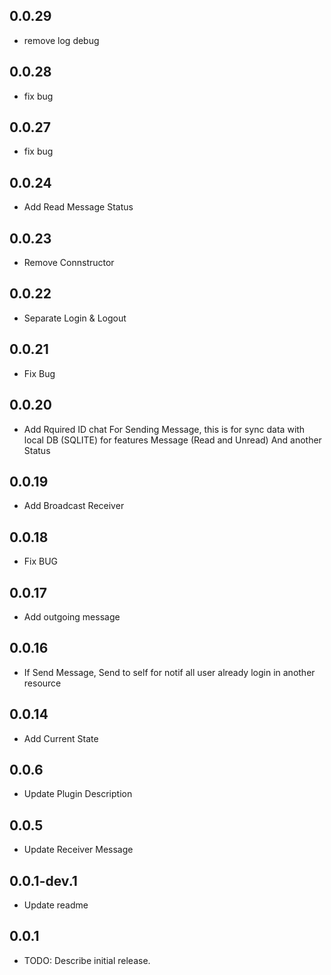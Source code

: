 ## 0.0.29

*  remove log debug

## 0.0.28

*  fix bug


## 0.0.27

*  fix bug


## 0.0.24

* Add Read Message Status


## 0.0.23

* Remove Connstructor


## 0.0.22

* Separate Login & Logout


## 0.0.21

* Fix Bug


## 0.0.20

* Add Rquired ID chat For Sending Message, this is for sync data with local DB (SQLITE) for features Message (Read and Unread) And another Status


## 0.0.19

* Add Broadcast Receiver

## 0.0.18

* Fix BUG


## 0.0.17

* Add outgoing message



## 0.0.16

* If Send Message, Send to self for notif all user already login in another resource



## 0.0.14

* Add Current State


## 0.0.6

* Update Plugin Description

## 0.0.5

* Update Receiver Message


## 0.0.1-dev.1

* Update readme


## 0.0.1

* TODO: Describe initial release.
